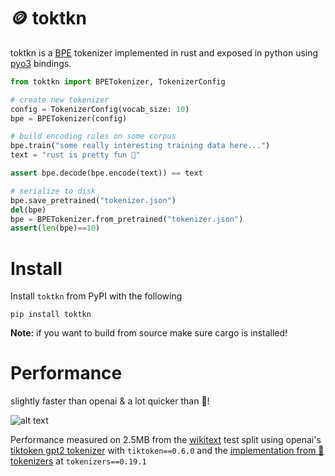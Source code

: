# 🪙 toktkn

toktkn is a [BPE](https://en.wikipedia.org/wiki/Byte_pair_encoding) tokenizer implemented in rust and exposed in python using [pyo3](https://github.com/PyO3/pyo3) bindings.

```python
from toktkn import BPETokenizer, TokenizerConfig

# create new tokenizer
config = TokenizerConfig(vocab_size: 10)
bpe = BPETokenizer(config)

# build encoding rules on some corpus
bpe.train("some really interesting training data here...")
text = "rust is pretty fun 🦀"

assert bpe.decode(bpe.encode(text)) == text

# serialize to disk
bpe.save_pretrained("tokenizer.json")
del(bpe)
bpe = BPETokenizer.from_pretrained("tokenizer.json")
assert(len(bpe)==10)
```

# Install 

Install `toktkn` from PyPI with the following

```
pip install toktkn
```

**Note:** if you want to build from source make sure cargo is installed!


# Performance

slightly faster than openai & a lot quicker than 🤗!

![alt text](performance.png)

Performance measured on 2.5MB from the [wikitext](https://huggingface.co/datasets/wikitext) test split using openai's [tiktoken gpt2 tokenizer](https://github.com/openai/tiktoken) with `tiktoken==0.6.0` and the [implementation from 🤗 tokenizers](https://huggingface.co/openai-community/gpt2) at `tokenizers==0.19.1`
